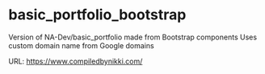 # basic_portfolio_bootstrap

Version of NA-Dev/basic_portfolio made from Bootstrap components
Uses custom domain name from Google domains

URL: https://www.compiledbynikki.com/
